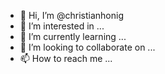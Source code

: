 - 👋 Hi, I’m @christianhonig
- 👀 I’m interested in ...
- 🌱 I’m currently learning ...
- 💞️ I’m looking to collaborate on ...
- 📫 How to reach me ...

<!---
christianhonig/christianhonig is a ✨ special ✨ repository because its `README.md` (this file) appears on your GitHub profile.
You can click the Preview link to take a look at your changes.
--->
